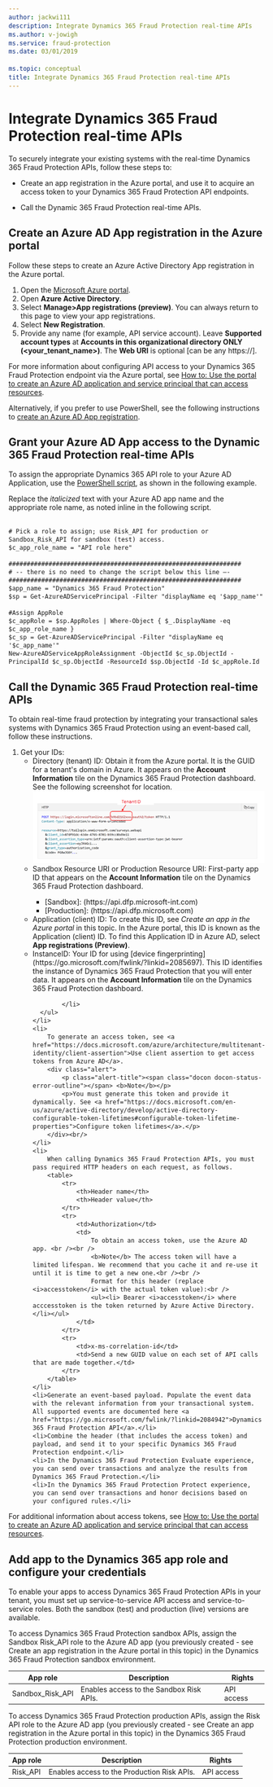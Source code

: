 ```yaml
---
author: jackwi111
description: Integrate Dynamics 365 Fraud Protection real-time APIs
ms.author: v-jowigh
ms.service: fraud-protection
ms.date: 03/01/2019

ms.topic: conceptual
title: Integrate Dynamics 365 Fraud Protection real-time APIs
---
```


# Integrate Dynamics 365 Fraud Protection real-time APIs

To securely integrate your existing systems with the real-time Dynamics 365 Fraud Protection APIs, follow these steps to:

- Create an app registration in the Azure portal, and use it to acquire an access token to your Dynamics 365 Fraud Protection API endpoints.

- Call the Dynamic 365 Fraud Protection real-time APIs.

## Create an Azure AD App registration in the Azure portal 

Follow these steps to create an Azure Active Directory App registration in the Azure portal.

1. Open the [Microsoft Azure portal](https://portal.azure.com).
1. Open **Azure Active Directory**.
1. Select **Manage>App registrations (preview)**. You can always return to this page to view your app registrations.
1. Select **New Registration**.
1. Provide any name (for example, API service account). Leave **Supported account types** at **Accounts in this organizational directory ONLY (<your_tenant_name>)**. The **Web URI** is optional [can be any https://].

For more information about configuring API access to your Dynamics 365 Fraud Protection endpoint via the Azure portal, see [How to: Use the portal to create an Azure AD application and service principal that can access resources](https://docs.microsoft.com/en-us/azure/active-directory/develop/howto-create-service-principal-portal).

Alternatively, if you prefer to use PowerShell, see the following instructions to [create an Azure AD App registration]( https://docs.microsoft.com/en-us/powershell/module/azurerm.resources/new-azurermadapplication?view=azurermps-6.13.0).

## Grant your Azure AD App access to the Dynamic 365 Fraud Protection real-time APIs

To assign the appropriate Dynamics 365 API role to your Azure AD Application, use the [PowerShell script](https://docs.microsoft.com/en-us/powershell/module/azuread/new-azureadserviceapproleassignment?view=azureadps-2.0), as shown in the following example.

Replace the *italicized* text with your Azure AD app name and the appropriate role name, as noted inline in the following script.

```$c_app_name = "your Azure AD application display name here"

# Pick a role to assign; use Risk_API for production or Sandbox_Risk_API for sandbox (test) access.
$c_app_role_name = "API role here"

################################################################
# -- there is no need to change the script below this line –- 
################################################################
$app_name = "Dynamics 365 Fraud Protection"
$sp = Get-AzureADServicePrincipal -Filter "displayName eq '$app_name'"

#Assign AppRole
$c_appRole = $sp.AppRoles | Where-Object { $_.DisplayName -eq $c_app_role_name }
$c_sp = Get-AzureADServicePrincipal -Filter "displayName eq '$c_app_name'"
New-AzureADServiceAppRoleAssignment -ObjectId $c_sp.ObjectId -PrincipalId $c_sp.ObjectId -ResourceId $sp.ObjectId -Id $c_appRole.Id 
```

## Call the Dynamic 365 Fraud Protection real-time APIs

To obtain real-time fraud protection by integrating your transactional sales systems with Dynamics 365 Fraud Protection using an event-based call, follow these instructions.

<ol>
    <li>Get your IDs:
      <ul><li>Directory (tenant) ID: Obtain it from the Azure portal. It is the GUID for a tenant's domain in Azure. It appears on the <b>Account Information</b> tile on the Dynamics 365 Fraud Protection dashboard. See the following screenshot for location.</li>
            <img src="media/integrate-apis-images/tenantID.png" alt="integrate TenantID" title="integrate TenantID" />
            <li>Sandbox Resource URI or Production Resource URI: First-party app ID that appears on the <b>Account Information</b> tile on the Dynamics 365 Fraud Protection dashboard.</li>
            <ul><li>[Sandbox]: (https://api.dfp.microsoft-int.com)</li>
                  <li>[Production]: (https://api.dfp.microsoft.com)</li></ul> 
            <li>Application (client) ID: To create this ID, see <i>Create an app in the Azure portal</i> in this topic. In the Azure portal, this ID is known as the Application (client) ID. To find this Application ID in Azure AD, select <b>App registrations (Preview)</b>.</li>
            <li>InstanceID: Your ID for using [device fingerprinting](https://go.microsoft.com/fwlink/?linkid=2085697). This ID identifies the instance of Dynamics 365 Fraud Protection that you will enter data. It appears on the <b>Account Information</b> tile on the Dynamics 365 Fraud Protection dashboard.<br/>
            
            </li>
      </ul>
    </li>
    <li>
        To generate an access token, see <a href="https://docs.microsoft.com/azure/architecture/multitenant-identity/client-assertion">Use client assertion to get access tokens from Azure AD</a>.
        <div class="alert">
            <p class="alert-title"><span class="docon docon-status-error-outline"></span> <b>Note</b></p>
            <p>You must generate this token and provide it dynamically. See <a href="https://docs.microsoft.com/en-us/azure/active-directory/develop/active-directory-configurable-token-lifetimes#configurable-token-lifetime-properties">Configure token lifetimes</a>.</p>
        </div><br/>
    </li>
    <li>
        When calling Dynamics 365 Fraud Protection APIs, you must pass required HTTP headers on each request, as follows.
        <table>
            <tr>
                <th>Header name</th>
                <th>Header value</th>
            </tr>
            <tr>
                <td>Authorization</td>
                <td>
                    To obtain an access token, use the Azure AD app. <br /><br />
                    <b>Note</b> The access token will have a limited lifespan. We recommend that you cache it and re-use it until it is time to get a new one.<br /><br />
                    Format for this header (replace <i>accesstoken</i> with the actual token value):<br />
                    <ul><li> Bearer <i>accesstoken</i> where acccesstoken is the token returned by Azure Active Directory.</li></ul>
                </td>
            </tr>
            <tr>
                <td>x-ms-correlation-id</td>
                <td>Send a new GUID value on each set of API calls that are made together.</td>
            </tr>
        </table>
    </li>
    <li>Generate an event-based payload. Populate the event data with the relevant information from your transactional system. All supported events are documented here <a href="https://go.microsoft.com/fwlink/?linkid=2084942">Dynamics 365 Fraud Protection API</a>.</li>
    <li>Combine the header (that includes the access token) and payload, and send it to your specific Dynamics 365 Fraud Protection endpoint.</li>
    <li>In the Dynamics 365 Fraud Protection Evaluate experience, you can send over transactions and analyze the results from Dynamics 365 Fraud Protection.</li>
    <li>In the Dynamics 365 Fraud Protection Protect experience, you can send over transactions and honor decisions based on your configured rules.</li>
</ol>

For additional information about access tokens, see [How to: Use the portal to create an Azure AD application and service principal that can access resources](https://docs.microsoft.com/en-us/azure/active-directory/develop/howto-create-service-principal-portal).

## Add app to the Dynamics 365 app role and configure your credentials

To enable your apps to access Dynamics 365 Fraud Protection APIs in your tenant, you must set up service-to-service API access and service-to-service roles. Both the sandbox (test) and production (live) versions are available.

To access Dynamics 365 Fraud Protection sandbox APIs, assign the Sandbox Risk_API role to the Azure AD app (you previously created - see Create an app registration in the Azure portal in this topic) in the Dynamics 365 Fraud Protection sandbox environment.

|App role   |Description   |Rights   |
|---|---|---|
|Sandbox_Risk_API   |Enables access to the Sandbox Risk APIs.   |API access   |
      
To access Dynamics 365 Fraud Protection production APIs, assign the Risk API role to the Azure AD app (you previously created - see Create an app registration in the Azure portal in this topic) in the Dynamics 365 Fraud Protection production environment.
        
|App role   |Description   |Rights   |
|---|---|---|
|Risk_API   |Enables access to the Production Risk APIs.   |API access   |


